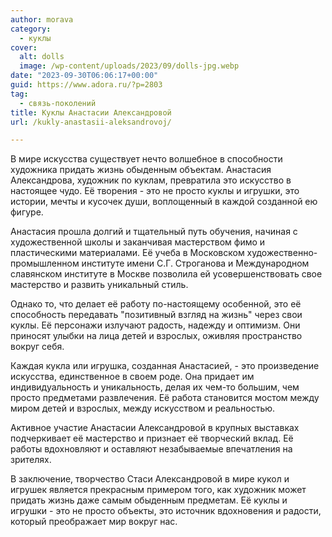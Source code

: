 ```yaml
---
author: morava
category:
  - куклы
cover:
  alt: dolls
  image: /wp-content/uploads/2023/09/dolls-jpg.webp
date: "2023-09-30T06:06:17+00:00"
guid: https://www.adora.ru/?p=2803
tag:
  - связь-поколений
title: Куклы Анастасии Александровой
url: /kukly-anastasii-aleksandrovoj/

---
```

В мире искусства существует нечто волшебное в способности художника придать жизнь обыденным объектам. Анастасия Александрова, художник по куклам, превратила это искусство в настоящее чудо. Её творения \- это не просто куклы и игрушки, это истории, мечты и кусочек души, воплощенный в каждой созданной ею фигуре.

Анастасия прошла долгий и тщательный путь обучения, начиная с художественной школы и заканчивая мастерством фимо и пластическими материалами. Её учеба в Московском художественно-промышленном институте имени С.Г. Строганова и Международном славянском институте в Москве позволила ей усовершенствовать свое мастерство и развить уникальный стиль.

Однако то, что делает её работу по-настоящему особенной, это её способность передавать "позитивный взгляд на жизнь" через свои куклы. Её персонажи излучают радость, надежду и оптимизм. Они приносят улыбки на лица детей и взрослых, оживляя пространство вокруг себя.

Каждая кукла или игрушка, созданная Анастасией, \- это произведение искусства, единственное в своем роде. Она придает им индивидуальность и уникальность, делая их чем-то большим, чем просто предметами развлечения. Её работа становится мостом между миром детей и взрослых, между искусством и реальностью.

Активное участие Анастасии Александровой в крупных выставках подчеркивает её мастерство и признает её творческий вклад. Её работы вдохновляют и оставляют незабываемые впечатления на зрителях.

В заключение, творчество Стаси Александровой в мире кукол и игрушек является прекрасным примером того, как художник может придать жизнь даже самым обыденным предметам. Её куклы и игрушки \- это не просто объекты, это источник вдохновения и радости, который преображает мир вокруг нас.
